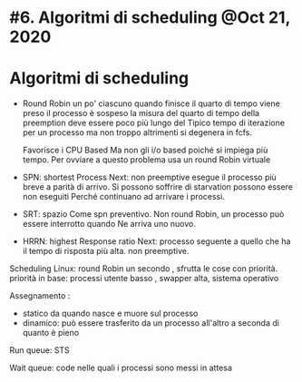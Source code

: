 # #6. Algoritmi di scheduling @Oct 21, 2020

# Algoritmi di scheduling

- Round Robin un po' ciascuno quando finisce il quarto di tempo viene preso il processo è sospeso la misura del quarto di tempo della preemption deve essere poco più lungo del Tipico tempo di iterazione per un processo ma non troppo altrimenti si degenera in fcfs.

    Favorisce i CPU Based Ma non gli i/o based poiché si impiega più tempo. Per ovviare a questo problema usa un round Robin virtuale

- SPN: shortest Process Next: non preemptive esegue il processo più breve a parità di arrivo.
Si possono soffrire di starvation possono essere non eseguiti Perché continuano ad arrivare i processi.
- SRT: spazio Come spn preventivo. Non round Robin, un processo può essere interrotto quando Ne arriva uno nuovo.
- HRRN: highest Response ratio Next: processo seguente a quello che ha il tempo di risposta più alta. non preemptive.

Scheduling Linux: round Robin un secondo , sfrutta le cose con priorità. priorità in base: processi utente basso , swapper alta, sistema operativo

Assegnamento :

- statico da quando nasce e muore sul processo
- dinamico: può essere trasferito da un processo all'altro a seconda di quanto è pieno

Run queue: STS

Wait queue: code nelle quali i processi sono messi in attesa